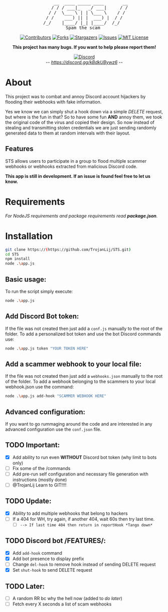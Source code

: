 <div id="top"></div>

<div align="center">
<pre>
     __  ____ _____ ____       __
    / / / ___|_   _/ ___|     / /
   / /  \___ \ | | \___ \    / / 
  / /    ___) || |  ___) |  / /  
 /_/    |____/ |_| |____/  /_/   
          Spam the scam           
</pre>
</div>

<div align="center">

<!-- PROJECT SHIELDS -->
<!--
*** I'm using markdown "reference style" links for readability.
*** Reference links are enclosed in brackets [ ] instead of parentheses ( ).
*** See the bottom of this document for the declaration of the reference variables
*** for contributors-url, forks-url, etc. This is an optional, concise syntax you may use.
*** https://www.markdownguide.org/basic-syntax/#reference-style-links
-->

[![Contributors][contributors-shield]][contributors-url]
[![Forks][forks-shield]][forks-url]
[![Stargazers][stars-shield]][stars-url]
[![Issues][issues-shield]][issues-url]
[![MIT License][license-shield]][license-url]

</div>
<div align="center">
<b>This project has many bugs. If you want to help please report them!</b>
</div>

</div>
<div align="center">

[![Discord][discord-shield]][discord-url]
<br /><i>-- <a href="https://discord.gg/kBdkUBywz6" target="_blank">https://discord.gg/kBdkUBywz6</a> --</i>
</div>

# About
This project was to combat and annoy Discord account hijackers by flooding their webhooks with fake information.

Yes we know we can simply shut a hook down via a simple _DELETE_ request, but where is the fun in that? So to have some fun **AND** annoy them, we took the original code of the virus and copied their design. So now instead of stealing and transmitting stolen credentials we are just sending randomly generated data to them at random intervals with their layout.

## Features
STS allows users to participate in a group to flood multiple scammer webhooks or webhooks extracted from malicious Discord code.

**This app is still in development. If an issue is found feel free to let us know.**
<!-- Lists of found or submitted webhooks are refreshed at user defined intervals and updated across the board so all users are up-to-date with found or closed webhooks. **_(we are still working on this part)_** -->

# Requirements

_For NodeJS requirements and package requirements read **package.json**._

# Installation
```bash
git clone https://(https://github.com/TrojanLij/STS.git)
cd STS
npm install
node .\app.js
```

## Basic usage:
To run the script simply execute:
```bash
node .\app.js
```

## Add Discord Bot token:
If the file was not created then just add a `conf.js` manually to the root of the folder.
To add a personalized bot token and use the bot Discord commands use:
```bash
node .\app.js token "YOUR TOKEN HERE"
```

## Add a scammer webhook to your local file:
If the file was not created then just add a `webhooks.json` manually to the root of the folder.
To add a webhook belonging to the scammers to your local webhook.json use the command:
```bash
node .\app.js add-hook "SCAMMER WEBHOOK HERE"
```

## Advanced configuration:
If you want to go rummaging around the code and are interested in any advanced configuration use the `conf.json` file.

<!-- # TODO
- [ ] Add a non-completed TODO list item. 
- [x] Add a completed TODO list item.
-->

## TODO Important:
- [x] Add ability to run even **WITHOUT** Discord bot token (why limit to bots only)
- [ ] Fix some of the /commands
- [ ] Add pre-run self configuration and necessary file generation with instructions (mostly done)
- [ ] @TrojanLij Learn to GIT!!!!

## TODO Update:
- [x] Ability to add multiple webhooks that belong to hackers
- [ ] If a 404 for WH, try again, if another 404, wait 60s then try last time.
  - [ ] `--> If last time 404 then return in reportHook *Tango down*`

## TODO Discord bot /FEATURES/:
- [x] Add `add-hook` command
- [x] Add bot presence to display prefix
- [ ] Change `del-hook` to remove hook instead of sending DELETE request
- [x] Set `shut-hook` to send DELETE request 

## TODO Later:
- [ ] A random RR bc why the hell now (added to *do later*)
- [ ] Fetch every X seconds a list of scam webhooks

<!-- MARKDOWN LINKS & IMAGES -->
<!-- https://www.markdownguide.org/basic-syntax/#reference-style-links -->
[contributors-shield]: https://img.shields.io/github/contributors/TrojanLij/STS.svg?style=for-the-badge
[contributors-url]: https://github.com/TrojanLij/STS/graphs/contributors
[forks-shield]: https://img.shields.io/github/forks/TrojanLij/STS.svg?style=for-the-badge
[forks-url]: https://github.com/TrojanLij/STS/network/members
[stars-shield]: https://img.shields.io/github/stars/TrojanLij/STS.svg?style=for-the-badge
[stars-url]: https://github.com/TrojanLij/STS/stargazers
[issues-shield]: https://img.shields.io/github/issues/TrojanLij/STS.svg?style=for-the-badge
[issues-url]: https://github.com/TrojanLij/STS/issues
[license-shield]: https://img.shields.io/github/license/TrojanLij/STS.svg?style=for-the-badge
[license-url]: https://github.com/TrojanLij/STS/blob/main/LICENSE.txt
[discord-shield]: https://img.shields.io/discord/780429830184239144?label=Discord&style=for-the-badge
[discord-url]: https://discord.gg/kBdkUBywz6


